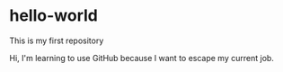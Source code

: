 # hello-world
This is my first repository

Hi, I'm learning to use GitHub because I want to escape my current job.
